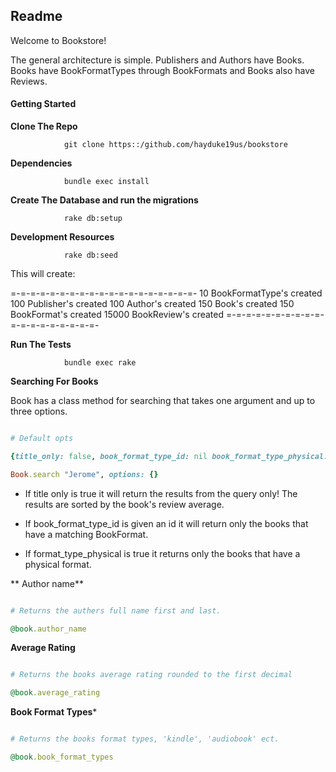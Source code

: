 ## Readme
Welcome to Bookstore! 

The general architecture is simple. Publishers and Authors have Books. Books
have BookFormatTypes through BookFormats and Books also have Reviews. 

#### Getting Started 

**Clone The Repo** 

				git clone https::/github.com/hayduke19us/bookstore

**Dependencies** 

				bundle exec install

**Create The Database and run the migrations**

				rake db:setup

**Development Resources**

				rake db:seed 

This will create:

=-=-=-=-=-=-=-=-=-=-=-=-=-=-=-=-=-=-=-
10  BookFormatType's created
100 Publisher's created
100 Author's created
150 Book's created
150 BookFormat's created
15000 BookReview's created
=-=-=-=-=-=-=-=-=-=-=-=-=-=-=-=-=-=-=-

**Run The Tests**

				bundle exec rake 

**Searching For Books**

Book has a class method for searching that takes one argument and up to three
options. 
				
```ruby

# Default opts

{title_only: false, book_format_type_id: nil book_format_type_physical: nil}

Book.search "Jerome", options: {}

```

* If title only is true it will return the results from the query only! The
	results are sorted by the book's review average. 

* If book_format_type_id is given an id it will return only the books that have
	a matching BookFormat.

* If format_type_physical is true it returns only the books that have a physical
	format.

** Author name**

```ruby 

# Returns the authers full name first and last.

@book.author_name

```

**Average Rating**

```ruby

# Returns the books average rating rounded to the first decimal

@book.average_rating

```

**Book Format Types***


``` ruby 

# Returns the books format types, 'kindle', 'audiobook' ect.

@book.book_format_types

```
